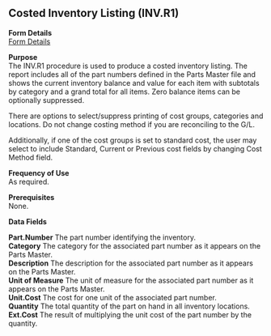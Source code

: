 ##  Costed Inventory Listing (INV.R1)

<PageHeader />

**Form Details**  
[ Form Details ](INV-R1-1/README.md)   

**Purpose**  
The INV.R1 procedure is used to produce a costed inventory listing. The report
includes all of the part numbers defined in the Parts Master file and shows
the current inventory balance and value for each item with subtotals by
category and a grand total for all items. Zero balance items can be optionally
suppressed.  
  
There are options to select/suppress printing of cost groups, categories and
locations. Do not change costing method if you are reconciling to the G/L.  
  
Additionally, if one of the cost groups is set to standard cost, the user may
select to include Standard, Current or Previous cost fields by changing Cost
Method field.

**Frequency of Use**  
As required.

**Prerequisites**  
None.

**Data Fields**

**Part.Number** The part number identifying the inventory.  
**Category** The category for the associated part number as it appears on the
Parts Master.  
**Description** The description for the associated part number as it appears
on the Parts Master.  
**Unit of Measure** The unit of measure for the associated part number as it
appears on the Parts Master.  
**Unit.Cost** The cost for one unit of the associated part number.  
**Quantity** The total quantity of the part on hand in all inventory
locations.  
**Ext.Cost** The result of multiplying the unit cost of the part number by the
quantity.  
  
<badge text= "Version 8.10.57" vertical="middle" />

<PageFooter />